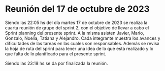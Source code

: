 # Reunión del 17 de octubre de 2023
Siendo las 22:05 hs del día martes 17 de octubre de 2023 se realiza la cuarta reunión de grupo del sprint 2, con el objetivo de llevar a cabo el Sprint planning del presente sprint. A la misma asisten Javier, Mario, Gonzalo, Noelia, Tatiana y Alejandro.
Cada integrante muestra los avances y dificultades de las tareas en las cuales son responsables. Además se revisa la hoja de ruta del sprint para tener una idea de lo que está realizado y lo que falta de lo planificado para el presente sprint.

Siendo las 23:18 hs se da por finalizada la reunión.